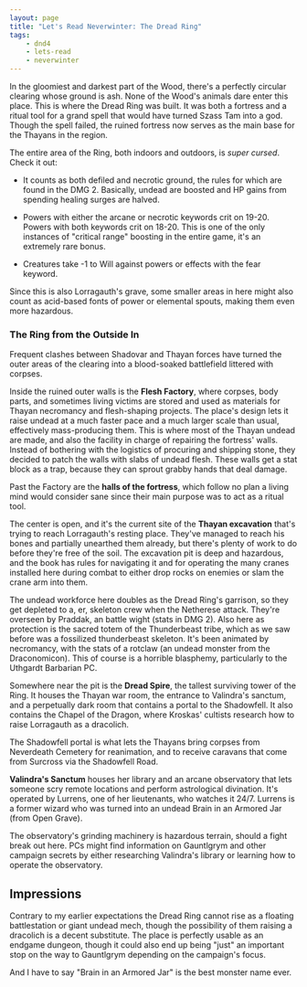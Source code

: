 ```yaml
---
layout: page
title: "Let's Read Neverwinter: The Dread Ring"
tags:
    - dnd4
    - lets-read
    - neverwinter
---
```


In the gloomiest and darkest part of the Wood, there's a perfectly circular
clearing whose ground is ash. None of the Wood's animals dare enter this
place. This is where the Dread Ring was built. It was both a fortress and a
ritual tool for a grand spell that would have turned Szass Tam into a
god. Though the spell failed, the ruined fortress now serves as the main base
for the Thayans in the region.

The entire area of the Ring, both indoors and outdoors, is _super cursed_. Check
it out:

- It counts as both defiled and necrotic ground, the rules for which are found
  in the DMG 2. Basically, undead are boosted and HP gains from spending healing
  surges are halved.

- Powers with either the arcane or necrotic keywords crit on 19-20. Powers with
  both keywords crit on 18-20. This is one of the only instances of "critical
  range" boosting in the entire game, it's an extremely rare bonus.

- Creatures take -1 to Will against powers or effects with the fear keyword.

Since this is also Lorragauth's grave, some smaller areas in here might also
count as acid-based fonts of power or elemental spouts, making them even more
hazardous.

### The Ring from the Outside In

Frequent clashes between Shadovar and Thayan forces have turned the outer areas
of the clearing into a blood-soaked battlefield littered with corpses.

Inside the ruined outer walls is the **Flesh Factory**, where corpses,
body parts, and sometimes living victims are stored and used as materials for
Thayan necromancy and flesh-shaping projects. The place's design lets it raise
undead at a much faster pace and a much larger scale than usual, effectively
mass-producing them. This is where most of the Thayan undead are made, and also
the facility in charge of repairing the fortress' walls. Instead of bothering
with the logistics of procuring and shipping stone, they decided to patch the
walls with slabs of undead flesh. These walls get a stat block as a trap,
because they can sprout grabby hands that deal damage.

Past the Factory are the **halls of the fortress**, which follow no plan a
living mind would consider sane since their main purpose was to act as a ritual
tool.

The center is open, and it's the current site of the **Thayan excavation**
that's trying to reach Lorragauth's resting place. They've managed to reach his
bones and partially unearthed them already, but there's plenty of work to do
before they're free of the soil. The excavation pit is deep and hazardous, and
the book has rules for navigating it and for operating the many cranes installed
here during combat to either drop rocks on enemies or slam the crane arm into
them.

The undead workforce here doubles as the Dread Ring's garrison, so they get
depleted to a, er, skeleton crew when the Netherese attack. They're overseen by
Praddak, an battle wight (stats in DMG 2). Also here as protection is the sacred
totem of the Thunderbeast tribe, which as we saw before was a fossilized
thunderbeast skeleton. It's been animated by necromancy, with the stats of a
rotclaw (an undead monster from the Draconomicon). This of course is a horrible
blasphemy, particularly to the Uthgardt Barbarian PC.

Somewhere near the pit is the **Dread Spire**, the tallest surviving tower of
the Ring. It houses the Thayan war room, the entrance to Valindra's sanctum, and
a perpetually dark room that contains a portal to the Shadowfell. It also
contains the Chapel of the Dragon, where Kroskas' cultists research how to raise
Lorragauth as a dracolich.

The Shadowfell portal is what lets the Thayans bring corpses from Neverdeath
Cemetery for reanimation, and to receive caravans that come from Surcross via
the Shadowfell Road.

**Valindra's Sanctum** houses her library and an arcane observatory that lets
someone scry remote locations and perform astrological divination. It's operated
by Lurrens, one of her lieutenants, who watches it 24/7. Lurrens is a former
wizard who was turned into an undead Brain in an Armored Jar (from Open Grave).

The observatory's grinding machinery is hazardous terrain, should a fight break
out here. PCs might find information on Gauntlgrym and other campaign secrets by
either researching Valindra's library or learning how to operate the
observatory.

## Impressions

Contrary to my earlier expectations the Dread Ring cannot rise as a floating
battlestation or giant undead mech, though the possibility of them raising a
dracolich is a decent substitute. The place is perfectly usable as an endgame
dungeon, though it could also end up being "just" an important stop on the way
to Gauntlgrym depending on the campaign's focus.

And I have to say "Brain in an Armored Jar" is the best monster name ever.
